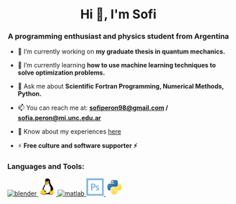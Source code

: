 <h1 align="center">Hi 👋, I'm Sofi</h1>
<h3 align="center">A programming enthusiast and physics student from Argentina</h3>

- 🔭 I’m currently working on **my graduate thesis in quantum mechanics.**

- 🌱 I’m currently learning **how to use machine learning techniques to solve optimization problems.**

- 💬 Ask me about **Scientific Fortran Programming, Numerical Methods, Python.**

- 📫 You can reach me at: **sofiperon98@gmail.com / sofia.peron@mi.unc.edu.ar**

- 📄 Know about my experiences [here](https://drive.google.com/file/d/1pxEmoH23WwTIUNcJSuuI60tX87kfEthZ/view?usp=sharing)

- ⚡ **Free culture and software supporter ⚡**


<h3 align="left">Languages and Tools:</h3>
<p align="left"> <a href="https://www.blender.org/" target="_blank" rel="noreferrer"> <img src="https://download.blender.org/branding/community/blender_community_badge_white.svg" alt="blender" width="40" height="40"/> </a> <a href="https://www.linux.org/" target="_blank" rel="noreferrer"> <img src="https://raw.githubusercontent.com/devicons/devicon/master/icons/linux/linux-original.svg" alt="linux" width="40" height="40"/> </a> <a href="https://www.mathworks.com/" target="_blank" rel="noreferrer"> <img src="https://upload.wikimedia.org/wikipedia/commons/2/21/Matlab_Logo.png" alt="matlab" width="40" height="40"/> </a> <a href="https://www.photoshop.com/en" target="_blank" rel="noreferrer"> <img src="https://raw.githubusercontent.com/devicons/devicon/master/icons/photoshop/photoshop-line.svg" alt="photoshop" width="40" height="40"/> </a> <a href="https://www.python.org" target="_blank" rel="noreferrer"> <img src="https://raw.githubusercontent.com/devicons/devicon/master/icons/python/python-original.svg" alt="python" width="40" height="40"/> </a> </p>


